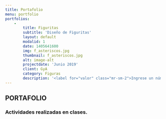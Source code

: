 ```yaml
---
title: Portafolio
menu: portfolio
portfolios:
    -
        title: Figuritas
        subtitle: 'Diseño de Figuritas'
        layout: default
        modalid: 1
        date: 1405641600
        img: f_asteriscos.jpg
        thumbnail: f_asteriscos.jpg
        alt: image-alt
        projectdate: 'Junio 2019'
        client: GyA
        category: Figuras
        description: '<label for="valor" class="mr-sm-2">Ingrese un número:</label><br><input type="text" id="valor" onkeyup="myFunction()"/><br><br><code id="figura" class="fig"></code>'
---
```


## PORTAFOLIO
### Actividades realizadas en clases.

<style type="text/css">
    div.modal-body  p{
        text-align: left;
    }
</style>

<script type="text/javascript">
    function myFunction() {
        var max = document.getElementById("valor").value;
        var dato = parseInt(max);
        
            if(Number.isInteger(dato)){
                var filas,columnas;
                var cadena = "";
                
                for (filas=0;filas<max;filas++){
                    for(columnas=0;columnas<=filas;columnas++){
                        cadena = cadena +"*";
                    }
                    cadena = cadena +"<br>"; 
                }
                for (filas=0;filas<max;filas++){
                    for(columnas=0;columnas<max;columnas++){
                        if(columnas<=filas){
                            cadena = cadena +"&nbsp";
                        }else{
                             cadena = cadena +"*";
                        }
                    }
                    cadena = cadena +"<br>"; 
                }
                document.getElementById("figura").innerHTML = cadena;
                document.getElementById("valor").value=" "; 
            }else{
                alert("El dato ingresado no es un numero entero");
                document.getElementById("valor").value=" "; 
            }
    }
</script>